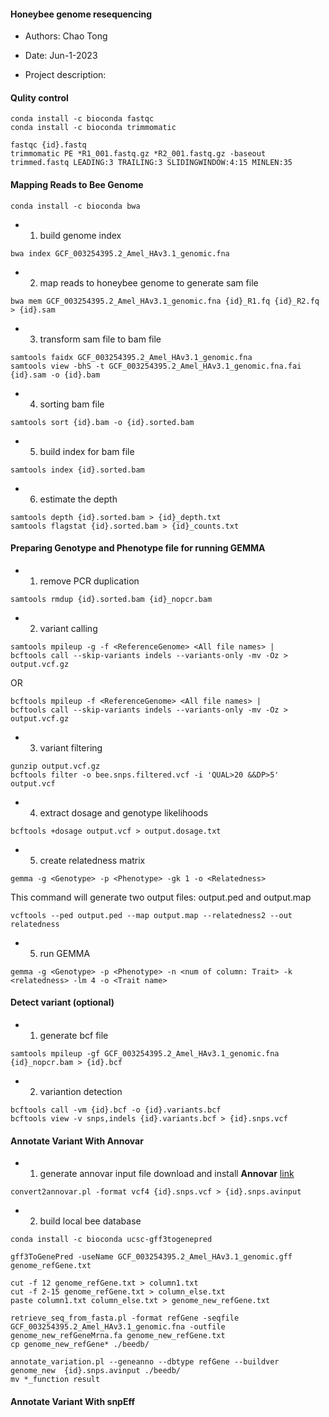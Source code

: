 #### Honeybee genome resequencing

- Authors: Chao Tong
- Date: Jun-1-2023

- Project description:

#### Qulity control
```
conda install -c bioconda fastqc
conda install -c bioconda trimmomatic
```
```
fastqc {id}.fastq
trimmomatic PE *R1_001.fastq.gz *R2_001.fastq.gz -baseout trimmed.fastq LEADING:3 TRAILING:3 SLIDINGWINDOW:4:15 MINLEN:35
```
#### Mapping Reads to Bee Genome
```
conda install -c bioconda bwa
```
- 1. build genome index
```
bwa index GCF_003254395.2_Amel_HAv3.1_genomic.fna
```
- 2. map reads to honeybee genome to generate sam file
```
bwa mem GCF_003254395.2_Amel_HAv3.1_genomic.fna {id}_R1.fq {id}_R2.fq > {id}.sam
```
- 3. transform sam file to bam file
```
samtools faidx GCF_003254395.2_Amel_HAv3.1_genomic.fna
samtools view -bhS -t GCF_003254395.2_Amel_HAv3.1_genomic.fna.fai {id}.sam -o {id}.bam
```
- 4. sorting bam file
```
samtools sort {id}.bam -o {id}.sorted.bam
```
- 5. build index for bam file
```
samtools index {id}.sorted.bam
```
- 6. estimate the depth
```
samtools depth {id}.sorted.bam > {id}_depth.txt
samtools flagstat {id}.sorted.bam > {id}_counts.txt
```

#### Preparing Genotype and Phenotype file for running GEMMA

- 1. remove PCR duplication
```
samtools rmdup {id}.sorted.bam {id}_nopcr.bam
```
- 2. variant calling

```
samtools mpileup -g -f <ReferenceGenome> <All file names> | 
bcftools call --skip-variants indels --variants-only -mv -Oz > output.vcf.gz
```
OR
```
bcftools mpileup -f <ReferenceGenome> <All file names> | 
bcftools call --skip-variants indels --variants-only -mv -Oz > output.vcf.gz
```
- 3. variant filtering
```
gunzip output.vcf.gz
bcftools filter -o bee.snps.filtered.vcf -i 'QUAL>20 &&DP>5' output.vcf
```
- 4. extract dosage and genotype likelihoods
```
bcftools +dosage output.vcf > output.dosage.txt
```
- 5. create relatedness matrix

```
gemma -g <Genotype> -p <Phenotype> -gk 1 -o <Relatedness>
```

This command will generate two output files: output.ped and output.map
```
vcftools --ped output.ped --map output.map --relatedness2 --out relatedness
```

- 5. run GEMMA
```
gemma -g <Genotype> -p <Phenotype> -n <num of column: Trait> -k <relatedness> -lm 4 -o <Trait name>
```

#### Detect variant (optional)

- 1. generate bcf file
```
samtools mpileup -gf GCF_003254395.2_Amel_HAv3.1_genomic.fna {id}_nopcr.bam > {id}.bcf
```
- 2. variantion detection
```
bcftools call -vm {id}.bcf -o {id}.variants.bcf
bcftools view -v snps,indels {id}.variants.bcf > {id}.snps.vcf
```

#### Annotate Variant With Annovar
- 1. generate annovar input file
download and install **Annovar** [link](http://www.openbioinformatics.org/annovar/download/0wgxR2rIVP/annovar.latest.tar.gz)
```
convert2annovar.pl -format vcf4 {id}.snps.vcf > {id}.snps.avinput
```
- 2. build local bee database
```
conda install -c bioconda ucsc-gff3togenepred
```
```
gff3ToGenePred -useName GCF_003254395.2_Amel_HAv3.1_genomic.gff genome_refGene.txt
```
```
cut -f 12 genome_refGene.txt > column1.txt
cut -f 2-15 genome_refGene.txt > column_else.txt
paste column1.txt column_else.txt > genome_new_refGene.txt
```
```
retrieve_seq_from_fasta.pl -format refGene -seqfile GCF_003254395.2_Amel_HAv3.1_genomic.fna -outfile genome_new_refGeneMrna.fa genome_new_refGene.txt
cp genome_new_refGene* ./beedb/
```
```
annotate_variation.pl --geneanno --dbtype refGene --buildver genome_new  {id}.snps.avinput ./beedb/
mv *_function result
```

#### Annotate Variant With snpEff


